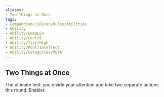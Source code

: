 ```yaml
---
aliases:
- Two Things at Once
tags:
- Compendium/CSRD/en/Rules/Abilities
- Ability
- Ability/ENABLER
- Ability/Cost/6
- Ability/Tier/High
- Ability/Pool/Intellect
- Ability/Categories/META
---
```


  
## Two Things at Once  
The ultimate test: you divide your attention and take two separate actions this round. Enabler. 